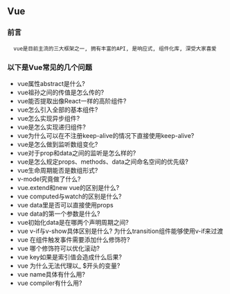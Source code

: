 ## Vue

### 前言
```
  vue是目前主流的三大框架之一, 拥有丰富的API, 是响应式, 组件化库, 深受大家喜爱
```

### 以下是Vue常见的几个问题
- vue属性abstract是什么?
- vue祖孙之间的传值是怎么传的?
- vue能否提取出像React一样的高阶组件?
- vue怎么引入全部的基本组件?
- vue怎么实现异步组件?
- vue是怎么实现递归组件?
- vue为什么可以在不注册keep-alive的情况下直接使用keep-alive?
- vue是怎么做到监听数组变化?
- vue对于prop和data之间的监听是怎么样的?
- vue是怎么规定props、methods、data之间命名空间的优先级?
- vue生命周期能否是数组形式?
- v-model究竟做了什么?
- vue.extend和new vue的区别是什么?
- vue computed与watch的区别是什么?
- vue data里是否可以直接使用props
- vue data的第一个参数是什么?
- vue初始化data是在哪两个声明周期之间?
- vue v-if与v-show具体区别是什么? 为什么transition组件能够使用v-if来过渡
- vue 在组件触发事件需要添加什么修饰符?
- vue 哪个修饰符可以优化滚动?
- vue key如果是索引值会造成什么后果?
- vue 为什么无法代理以_ $开头的变量?
- vue name具体有什么用?
- vue compiler有什么用?